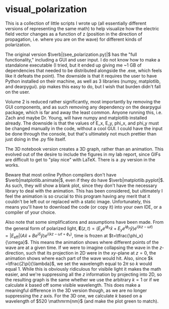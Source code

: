 # visual_polarization

This is a collection of little scripts I wrote up (all essentially different versions of representing the same math) to help visualize how the electric field vector changes as a function of z (position in the direction of propagation, i.e. where you are on the wave) for different kinds of polarization.

The original version $\verb|(see_polarization.py)|$ has the "full functionality," including a GUI and user input. I do not know how to make a standalone executable (I tried, but it ended up giving me ~1 GB of dependencies that needed to be distributed alongside the .exe, which feels like it defeats the point). The downside is that it requires the user to have Python installed on their machine, as well as 3 libraries (numpy, matplotlib, and dearpygui). pip makes this easy to do, but I wish that burden didn't fall on the user.

Volume 2 is reduced rather significantly, most importantly by removing the GUI components, and as such removing any dependency on the dearpygui package, which is far and away the least common. Anyone running this, i.e. Zach and maybe Dr. Young, will have numpy and matplotlib installed already. The downside is that the values of E_x, E_y, phi_x, and phi_y must be changed manually in the code, without a cool GUI. I could have the input be done through the console, but that's ultimately not much prettier than just doing in the .py file itself.

The 3D notebook version creates a 3D graph, rather than an animation. This evolved out of the desire to include the figures in my lab report, since GIFs are difficult to get to "play nice" with LaTeX. There is a .py version in the works.

Beware that most online Python compilers don't have $\verb|matplotlib.animate|$, even if they do have $\verb|matplotlib.pyplot|$. As such, they will show a blank plot, since they don't have the necessary library to deal with the animation. This has been considered, but ultimately I feel the animation is so crucial to this program having any merit that it couldn't be left out or replaced with a static image. Unfortunately, this means you'll have to download the code (or copy it) into your own IDE, or a compiler of your choice.


Also note that some simplifications and assumptions have been made. From the general form of polarized light, $\mathbf{E}(z,t) = \left(E_x e^{i\phi_x}\hat{x} + E_y e^{i\phi_y}\hat{y}\right)e^{i(kz-\omega t)} = |E_{\mathrm{eff}}|\left(A\hat{x} + Be^{i\delta} \hat{y} \right)e^{i(kz - \omega t + \phi_x)}$, time is frozen at $t=\tfrac{\phi_x}{\omega}$. This means the animation shows where different points of the wave are at a given time. If we were to imagine collapsing the wave in the $z$-direction, such that its projection in 2D were in the $xy$-plane at $z=0$, the animation shows where each part of the wave would hit. Also, since $k =\tfrac{2\pi}{\lambda}$, we set the wavelength equal to $2\pi$ so $k$ would equal 1. While this is obviously ridiculous for visibile light it makes the math easier, and we're suppressing all the $z$ information by projecting into 2D, so the resulting graph is the same whether we use the arbitrary $k=1$ or if we calculate $k$ based off some visible wavelength. This does make a meaningful difference in the 3D version though, as we are no longer suppressing the $z$ axis. For the 3D one, we calculate $k$ based on a wavelength of $520 \mathmrm{nm}$ (and make the plot green to match).
